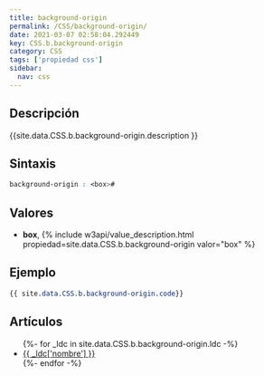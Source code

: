```yaml
---
title: background-origin
permalink: /CSS/background-origin/
date: 2021-03-07 02:58:04.292449
key: CSS.b.background-origin
category: CSS
tags: ['propiedad css']
sidebar: 
  nav: css
---
```


## Descripción
{{site.data.CSS.b.background-origin.description }}

## Sintaxis
~~~css
background-origin : <box>#
~~~

## Valores
* **box**,  {% include w3api/value_description.html propiedad=site.data.CSS.b.background-origin valor="box" %}

## Ejemplo
~~~css
{{ site.data.CSS.b.background-origin.code}}
~~~

## Artículos
<ul>
{%- for _ldc in site.data.CSS.b.background-origin.ldc -%}
   <li>
       <a href="{{_ldc['url'] }}">{{ _ldc['nombre'] }}</a>
   </li>
{%- endfor -%}
</ul>
